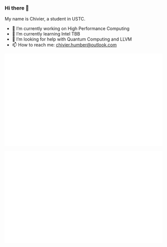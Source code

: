 ### Hi there 👋

My name is Chivier, a student in USTC.

<!--
**Chivier/Chivier** is a ✨ _special_ ✨ repository because its `README.md` (this file) appears on your GitHub profile.

Here are some ideas to get you started:


-->

- 🔭 I’m currently working on High Performance Computing
- 🌱 I’m currently learning Intel TBB
- 🤔 I’m looking for help with Quantum Computing and LLVM
- 📫 How to reach me: chivier.humber@outlook.com

![](https://github.com/Chivier/github-stats/blob/master/generated/overview.svg)

![](https://github.com/Chivier/github-stats/blob/master/generated/languages.svg)



